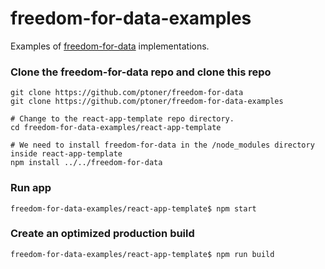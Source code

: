 # freedom-for-data-examples
Examples of [freedom-for-data](https://github.com/ptoner/freedom-for-data) implementations. 

### Clone the freedom-for-data repo and clone this repo
```console
git clone https://github.com/ptoner/freedom-for-data
git clone https://github.com/ptoner/freedom-for-data-examples

# Change to the react-app-template repo directory.
cd freedom-for-data-examples/react-app-template

# We need to install freedom-for-data in the /node_modules directory inside react-app-template
npm install ../../freedom-for-data

```

### Run app
```console
freedom-for-data-examples/react-app-template$ npm start
```

### Create an optimized production build
```console
freedom-for-data-examples/react-app-template$ npm run build
````